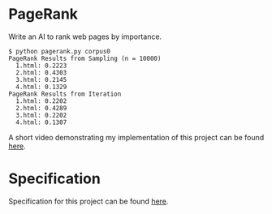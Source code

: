 # PageRank 

Write an AI to rank web pages by importance.

    $ python pagerank.py corpus0
    PageRank Results from Sampling (n = 10000)
      1.html: 0.2223
      2.html: 0.4303
      3.html: 0.2145
      4.html: 0.1329
    PageRank Results from Iteration
      1.html: 0.2202
      2.html: 0.4289
      3.html: 0.2202
      4.html: 0.1307

A short video demonstrating my implementation of this project can be found [here](https://youtu.be/eM3KBouZW8U).

# Specification

Specification for this project can be found [here](https://cs50.harvard.edu/ai/2020/projects/2/pagerank/#specification).
